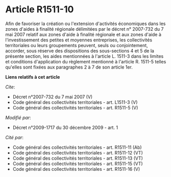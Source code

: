 # Article R1511-10

Afin de favoriser la création ou l'extension d'activités économiques dans les zones d'aides à finalité régionale délimitées
par le décret n° 2007-732 du 7 mai 2007 relatif aux zones d'aide à finalité régionale et aux zones d'aide à l'investissement
des petites et moyennes entreprises, les collectivités territoriales ou leurs groupements peuvent, seuls ou conjointement,
accorder, sous réserve des dispositions des sous-sections 4 et 5 de la présente section, les aides mentionnées à l'article L.
1511-3 dans les limites et conditions d'application du règlement mentionné à l'article R. 1511-5 telles qu'elles sont fixées
aux paragraphes 2 à 7 de son article 1er.

**Liens relatifs à cet article**

_Cite_:

  - Décret n°2007-732 du 7 mai 2007 (V)
  - Code général des collectivités territoriales - art. L1511-3 (V)
  - Code général des collectivités territoriales - art. R1511-5 (V)

_Modifié par_:

  - Décret n°2009-1717 du 30 décembre 2009 - art. 1

_Cité par_:

  - Code général des collectivités territoriales - art. R1511-11 (Ab)
  - Code général des collectivités territoriales - art. R1511-12 (VT)
  - Code général des collectivités territoriales - art. R1511-13 (VT)
  - Code général des collectivités territoriales - art. R1511-15 (VT)
  - Code général des collectivités territoriales - art. R1511-16 (V)
